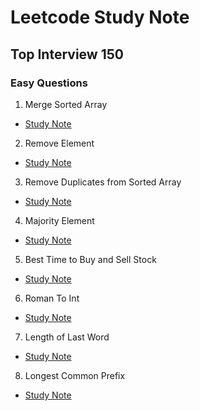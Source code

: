 # Leetcode Study Note

## Top Interview 150

### Easy Questions

1. Merge Sorted Array

* [Study Note](https://github.com/SEUNGHO-Y00/PersonalStudy/blob/main/Leetcode/TopInterview150/Easy/MergeSortedArray.md)

2. Remove Element

* [Study Note](https://github.com/SEUNGHO-Y00/PersonalStudy/blob/main/Leetcode/TopInterview150/Easy/RemoveElement.md)

3. Remove Duplicates from Sorted Array

* [Study Note](https://github.com/SEUNGHO-Y00/PersonalStudy/blob/main/Leetcode/TopInterview150/Easy/RemoveDuplicates.md)

4. Majority Element

* [Study Note](https://github.com/SEUNGHO-Y00/PersonalStudy/blob/main/Leetcode/TopInterview150/Easy/MajorityElement.md)

5. Best Time to Buy and Sell Stock

* [Study Note](https://github.com/SEUNGHO-Y00/PersonalStudy/blob/main/Leetcode/TopInterview150/Easy/SellStock.md)

6. Roman To Int

* [Study Note](https://github.com/SEUNGHO-Y00/PersonalStudy/blob/main/Leetcode/TopInterview150/Easy/RomantoInteger.md)

7. Length of Last Word

* [Study Note](https://github.com/SEUNGHO-Y00/PersonalStudy/blob/main/Leetcode/TopInterview150/Easy/LengthofLastWord.md)

8. Longest Common Prefix

* [Study Note](https://github.com/SEUNGHO-Y00/PersonalStudy/blob/main/Leetcode/TopInterview150/Easy/LongestCommonPrefix.md)
